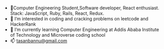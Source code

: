 - 👋Computer Engineering Student,Software developer, React enthusiast. Stack: JavaScript, Ruby, Rails, React, Redux.
- 👀 I’m interested in coding and cracking problems on leetcode and HackerRank
- 🌱 I’m currently learning Computer Engineering at Addis Ababa Institute of Technology and Microverse coding school
- 📫 tasanbannu@gmail.com



<!---
Lul-Abdifan/Lul-Abdifan is a ✨ special ✨ repository because its `README.md` (this file) appears on your GitHub profile.
You can click the Preview link to take a look at your changes.
--->
